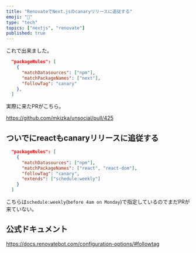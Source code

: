 ```yaml
---
title: "RenovateでNext.jsのcanaryリリースに追従する"
emoji: "🔨"
type: "tech"
topics: ["nextjs", "renovate"]
published: true
---
```


これで出来ました。

```json
  "packageRules": [
    {
      "matchDatasources": ["npm"],
      "matchPackageNames": ["next"],
      "followTag": "canary"
    },
  ]
```

実際に来たPRがこちら。

https://github.com/mkizka/unsocial/pull/425

## ついでにreactもcanaryリリースに追従する

```json
  "packageRules": [
    {
      "matchDatasources": ["npm"],
      "matchPackageNames": ["react", "react-dom"],
      "followTag": "canary",
      "extends": ["schedule:weekly"]
    }
  ]
```

こちらは`schedule:weekly`(`before 4am on Monday`)で指定しているのでまだPRが来ていない。

## 公式ドキュメント

https://docs.renovatebot.com/configuration-options/#followtag
